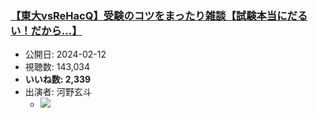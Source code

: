 ### [【東大vsReHacQ】受験のコツをまったり雑談【試験本当にだるい！だから…】](https://www.youtube.com/watch?v=ssNzFS0AiTM)
-   公開日: 2024-02-12
-   視聴数: 143,034
-   **いいね数: 2,339**
-   出演者: 河野玄斗
    - [![](https://img.youtube.com/vi/ssNzFS0AiTM/hqdefault.jpg)](https://www.youtube.com/watch?v=ssNzFS0AiTM)
